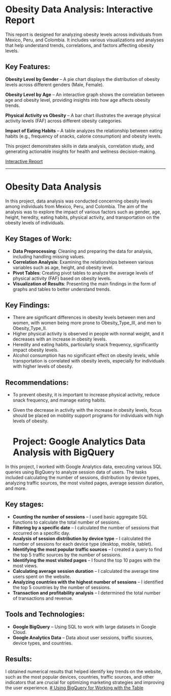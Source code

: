 # Obesity Data Analysis: Interactive Report

This report is designed for analyzing obesity levels across individuals from Mexico, Peru, and Colombia. It includes various visualizations and analyses that help understand trends, correlations, and factors affecting obesity levels.

## Key Features:

 **Obesity Level by Gender** – A pie chart displays the distribution of obesity levels across different genders (Male, Female).

 **Obesity Level by Age** – An interactive graph shows the correlation between age and obesity level, providing insights into how age affects obesity trends.

 **Physical Activity vs Obesity** – A bar chart illustrates the average physical activity levels (FAF) across different obesity categories.

 **Impact of Eating Habits** – A table analyzes the relationship between eating habits (e.g., frequency of snacks, calorie consumption) and obesity levels.

This project demonstrates skills in data analysis, correlation study, and generating actionable insights for health and wellness decision-making.

[Interactive Report](https://public.tableau.com/app/profile/lena.elena/viz/Book1_17308281116690/ObesityAnalysis)

***

# Obesity Data Analysis

In this project, data analysis was conducted concerning obesity levels among individuals from Mexico, Peru, and Colombia. The aim of the analysis was to explore the impact of various factors such as gender, age, height, heredity, eating habits, physical activity, and transportation on the obesity levels of individuals.

## Key Stages of Work:
- **Data Preprocessing**: Cleaning and preparing the data for analysis, including handling missing values.
- **Correlation Analysis**: Examining the relationships between various variables such as age, height, and obesity level.
- **Pivot Tables**: Creating pivot tables to analyze the average levels of physical activity (FAF) based on obesity levels.
- **Visualization of Results**: Presenting the main findings in the form of graphs and tables to better understand trends.

## Key Findings:
- There are significant differences in obesity levels between men and women, with women being more prone to Obesity_Type_III, and men to Obesity_Type_II.
- Higher physical activity is observed in people with normal weight, and it decreases with an increase in obesity levels.
- Heredity and eating habits, particularly snack frequency, significantly impact obesity levels.
- Alcohol consumption has no significant effect on obesity levels, while transportation is correlated with obesity levels, especially for individuals with higher levels of obesity.

## Recommendations:
- To prevent obesity, it is important to increase physical activity, reduce snack frequency, and manage eating habits.
- Given the decrease in activity with the increase in obesity levels, focus should be placed on mobility support programs for individuals with high levels of obesity.

  # Project: Google Analytics Data Analysis with BigQuery

In this project, I worked with Google Analytics data, executing various SQL queries using BigQuery to analyze session data of users. The tasks included calculating the number of sessions, distribution by device types, analyzing traffic sources, the most visited pages, average session duration, and more.

## Key stages:
- **Counting the number of sessions** – I used basic aggregate SQL functions to calculate the total number of sessions.
- **Filtering by a specific date** – I calculated the number of sessions that occurred on a specific day.
- **Analysis of session distribution by device type** – I calculated the number of sessions for each device type (desktop, mobile, tablet).
- **Identifying the most popular traffic sources** – I created a query to find the top 5 traffic sources by the number of sessions.
- **Identifying the most visited pages** – I found the top 10 pages with the most views.
- **Calculating average session duration** – I calculated the average time users spent on the website.
- **Analyzing countries with the highest number of sessions** – I identified the top 5 countries by the number of sessions.
- **Transaction and profitability analysis** – I determined the total number of transactions and revenue.

## Tools and Technologies:
- **Google BigQuery** – Using SQL to work with large datasets in Google Cloud.
- **Google Analytics Data** – Data about user sessions, traffic sources, device types, and countries.

## Results:
I obtained numerical results that helped identify key trends on the website, such as the most popular devices, countries, traffic sources, and other indicators that are crucial for optimizing marketing strategies and improving the user experience.
[# Using BigQuery for Working with the Table](https://docs.google.com/document/d/1i3nq66Lkm2xyAaC3ioxFFUcFRt7ePe7zuDsD8ehQ9wA/edit?tab=t.0#heading=h.1kywdni6h5q5)

